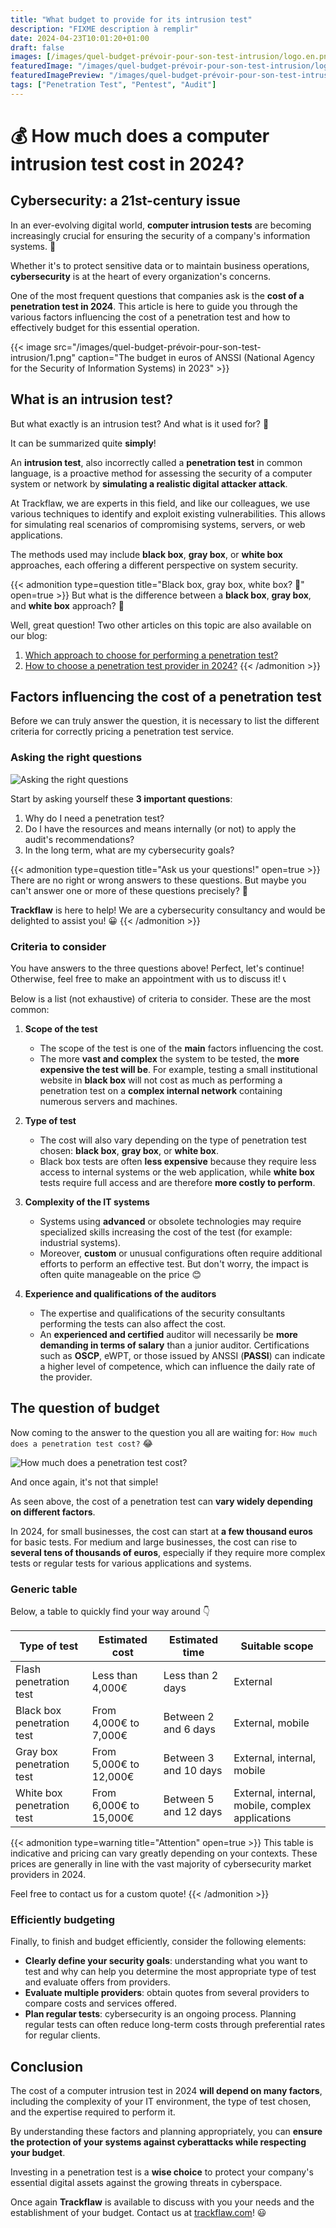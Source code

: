 ```yaml
---
title: "What budget to provide for its intrusion test"
description: "FIXME description à remplir"
date: 2024-04-23T10:01:20+01:00
draft: false
images: [/images/quel-budget-prévoir-pour-son-test-intrusion/logo.en.png]
featuredImage: "/images/quel-budget-prévoir-pour-son-test-intrusion/logo.en.png"
featuredImagePreview: "/images/quel-budget-prévoir-pour-son-test-intrusion/logo.en.png"
tags: ["Penetration Test", "Pentest", "Audit"]
---
```


# 💰 How much does a computer intrusion test cost in 2024?

## Cybersecurity: a 21st-century issue

In an ever-evolving digital world, **computer intrusion tests** are becoming increasingly crucial for ensuring the security of a company's information systems. 🎯

Whether it's to protect sensitive data or to maintain business operations, **cybersecurity** is at the heart of every organization's concerns.

One of the most frequent questions that companies ask is the **cost of a penetration test in 2024**. This article is here to guide you through the various factors influencing the cost of a penetration test and how to effectively budget for this essential operation.

{{< image src="/images/quel-budget-prévoir-pour-son-test-intrusion/1.png" caption="The budget in euros of ANSSI (National Agency for the Security of Information Systems) in 2023" >}}

## What is an intrusion test?

But what exactly is an intrusion test? And what is it used for? 🤔

It can be summarized quite **simply**!

An **intrusion test**, also incorrectly called a **penetration test** in common language, is a proactive method for assessing the security of a computer system or network by **simulating a realistic digital attacker attack**.

At Trackflaw, we are experts in this field, and like our colleagues, we use various techniques to identify and exploit existing vulnerabilities.
This allows for simulating real scenarios of compromising systems, servers, or web applications.

The methods used may include **black box**, **gray box**, or **white box** approaches, each offering a different perspective on system security.

{{< admonition type=question title="Black box, gray box, white box? 🤯" open=true >}}
But what is the difference between a **black box**, **gray box**, and **white box** approach? 🤔

Well, great question! Two other articles on this topic are also available on our blog:

1. [Which approach to choose for performing a penetration test?](/which-approach-penetration-test/)
2. [How to choose a penetration test provider in 2024?](/choose-your-penetration-test-provider-2024/)
{{< /admonition >}}

## Factors influencing the cost of a penetration test

Before we can truly answer the question, it is necessary to list the different criteria for correctly pricing a penetration test service.

### Asking the right questions

![Asking the right questions](/images/quel-budget-prévoir-pour-son-test-intrusion/2.png)

Start by asking yourself these **3 important questions**:

1. Why do I need a penetration test?
2. Do I have the resources and means internally (or not) to apply the audit's recommendations?
3. In the long term, what are my cybersecurity goals?

{{< admonition type=question title="Ask us your questions!" open=true >}}
There are no right or wrong answers to these questions. But maybe you can't answer one or more of these questions precisely? 🤔

**Trackflaw** is here to help! We are a cybersecurity consultancy and would be delighted to assist you! 😀 
{{< /admonition >}}

### Criteria to consider

You have answers to the three questions above! Perfect, let's continue! Otherwise, feel free to make an appointment with us to discuss it! 📞

Below is a list (not exhaustive) of criteria to consider. These are the most common:

1. **Scope of the test**
    - The scope of the test is one of the **main** factors influencing the cost.
    - The more **vast and complex** the system to be tested, the **more expensive the test will be**. For example, testing a small institutional website in **black box** will not cost as much as performing a penetration test on a **complex internal network** containing numerous servers and machines.

2. **Type of test**
    - The cost will also vary depending on the type of penetration test chosen: **black box**, **gray box**, or **white box**.
    - Black box tests are often **less expensive** because they require less access to internal systems or the web application, while **white box** tests require full access and are therefore **more costly to perform**.

3. **Complexity of the IT systems**
    - Systems using **advanced** or obsolete technologies may require specialized skills increasing the cost of the test (for example: industrial systems).
    - Moreover, **custom** or unusual configurations often require additional efforts to perform an effective test. But don't worry, the impact is often quite manageable on the price 😊

4. **Experience and qualifications of the auditors**
    - The expertise and qualifications of the security consultants performing the tests can also affect the cost.
    - An **experienced and certified** auditor will necessarily be **more demanding in terms of salary** than a junior auditor. Certifications such as **OSCP**, eWPT, or those issued by ANSSI (**PASSI**) can indicate a higher level of competence, which can influence the daily rate of the provider.


## The question of budget

Now coming to the answer to the question you all are waiting for: `How much does a penetration test cost?` 😂

![How much does a penetration test cost?](/images/quel-budget-prévoir-pour-son-test-intrusion/3.png)

And once again, it's not that simple!

As seen above, the cost of a penetration test can **vary widely depending on different factors**.

In 2024, for small businesses, the cost can start at **a few thousand euros** for basic tests. For medium and large businesses, the cost can rise to **several tens of thousands of euros**, especially if they require more complex tests or regular tests for various applications and systems.

### Generic table

Below, a table to quickly find your way around 👇

| **Type of test**           | **Estimated cost**     | **Estimated time**    | **Suitable scope**                               |
| -------------------------- | ---------------------- | --------------------- | ------------------------------------------------ |
| Flash penetration test     | Less than 4,000€       | Less than 2 days      | External                                         |
| Black box penetration test | From 4,000€ to 7,000€  | Between 2 and 6 days  | External, mobile                                 |
| Gray box penetration test  | From 5,000€ to 12,000€ | Between 3 and 10 days | External, internal, mobile                       |
| White box penetration test | From 6,000€ to 15,000€ | Between 5 and 12 days | External, internal, mobile, complex applications |

{{< admonition type=warning title="Attention" open=true >}}
This table is indicative and pricing can vary greatly depending on your contexts. These prices are generally in line with the vast majority of cybersecurity market providers in 2024.

Feel free to contact us for a custom quote!
{{< /admonition >}}

### Efficiently budgeting

Finally, to finish and budget efficiently, consider the following elements:

- **Clearly define your security goals**: understanding what you want to test and why can help you determine the most appropriate type of test and evaluate offers from providers.
- **Evaluate multiple providers**: obtain quotes from several providers to compare costs and services offered.
- **Plan regular tests**: cybersecurity is an ongoing process. Planning regular tests can often reduce long-term costs through preferential rates for regular clients.

## Conclusion

The cost of a computer intrusion test in 2024 **will depend on many factors**, including the complexity of your IT environment, the type of test chosen, and the expertise required to perform it.

By understanding these factors and planning appropriately, you can **ensure the protection of your systems against cyberattacks while respecting your budget**.

Investing in a penetration test is a **wise choice** to protect your company's essential digital assets against the growing threats in cyberspace.

Once again **Trackflaw** is available to discuss with you your needs and the establishment of your budget. Contact us at [trackflaw.com](https://trackflaw.com)! 😃

